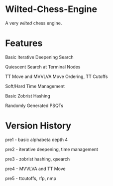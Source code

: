 # Wilted-Chess-Engine
A very *wilted* chess engine.


# Features

Basic Iterative Deepening Search

Quiescent Search at Terminal Nodes

TT Move and MVVLVA Move Ordering, TT Cutoffs

Soft/Hard Time Management

Basic Zobrist Hashing

Randomly Generated PSQTs

# Version History

pre1 - basic alphabeta depth 4

pre2 - iterative deepening, time management

pre3 - zobrist hashing, qsearch

pre4 - MVVLVA and TT Move

pre5 - ttcutoffs, rfp, nmp
